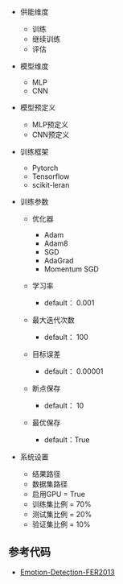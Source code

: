 - 供能维度
    - 训练
    - 继续训练
    - 评估

- 模型维度
    - MLP
    - CNN

- 模型预定义
    - MLP预定义
    - CNN预定义

- 训练框架
    - Pytorch
    - Tensorflow
    - scikit-leran

- 训练参数
    -  优化器
        - Adam
        - Adam8
        - SGD
        - AdaGrad
        - Momentum SGD

    - 学习率
        - default： 0.001
    - 最大迭代次数
        - default： 100
    - 目标误差
        - default： 0.00001
    - 断点保存
        - default： 10
    - 最优保存
        - default：True

- 系统设置
    - 结果路径
    - 数据集路径
    - 启用GPU = True
    - 训练集比例 = 70%
    - 测试集比例 = 20%
    - 验证集比例 = 10%

## 参考代码
- [Emotion-Detection-FER2013](https://github.com/GSNCodes/Emotion-Detection-FER2013)
